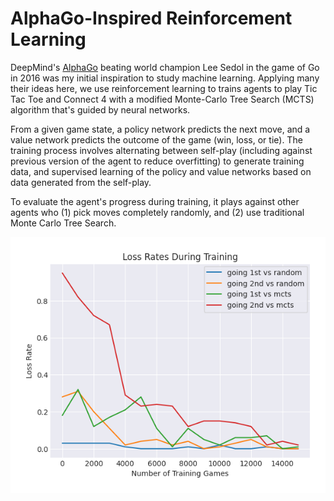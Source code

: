 # AlphaGo-Inspired Reinforcement Learning

DeepMind's [AlphaGo](https://discovery.ucl.ac.uk/id/eprint/10045895/1/agz_unformatted_nature.pdf) beating world champion Lee Sedol in the game of Go in 2016 was my initial inspiration to study machine learning. Applying many their ideas here, we use reinforcement learning to trains agents to play Tic Tac Toe and Connect 4 with a modified Monte-Carlo Tree Search (MCTS) algorithm that's guided by neural networks.

From a given game state, a policy network predicts the next move, and a value network predicts the outcome of the game (win, loss, or tie). The training process involves alternating between self-play (including against previous version of the agent to reduce overfitting) to generate training data, and supervised learning of the policy and value networks based on data generated from the self-play.

To evaluate the agent's progress during training, it plays against other agents who (1) pick moves completely randomly, and (2) use traditional Monte Carlo Tree Search.

![image](/training_output/TicTacToe/loss_rates.png?raw=true "Tic Tac Toe Agent Loss Rates")
